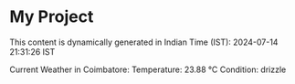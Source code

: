 # My Project

This content is dynamically generated in Indian Time (IST): 2024-07-14 21:31:26 IST


Current Weather in Coimbatore:
Temperature: 23.88 °C
Condition: drizzle
